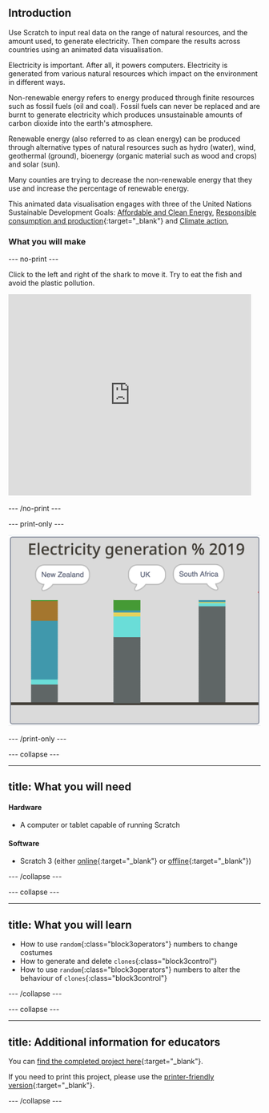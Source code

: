 ## Introduction

Use Scratch to input real data on the range of natural resources, and the amount used, to generate electricity. Then compare the results across countries using an animated data visualisation. 

Electricity is important. After all, it powers computers. Electricity is generated from various natural resources which impact on the environment in different ways.

Non-renewable energy refers to energy produced through finite resources such as fossil fuels (oil and coal). Fossil fuels can never be replaced and are burnt to generate electricity which produces unsustainable amounts of carbon dioxide into the earth's atmosphere. 

Renewable energy (also referred to as clean energy) can be produced through alternative types of natural resources such as hydro (water), wind, geothermal (ground), bioenergy (organic material such as wood and crops) and solar (sun). 

Many counties are trying to decrease the non-renewable energy that they use and increase the percentage of renewable energy. 

This animated data visualisation engages with three of the United Nations Sustainable Development Goals: [Affordable and Clean Energy](https://www.undp.org/content/undp/en/home/sustainable-development-goals/goal-7-affordable-and-clean-energy.html), [Responsible consumption and production](https://www.undp.org/content/undp/en/home/sustainable-development-goals/goal-12-responsible-consumption-and-production.html){:target="\_blank"} and [Climate action](https://www.undp.org/content/undp/en/home/sustainable-development-goals/goal-13-climate-action.html), 


### What you will make

--- no-print ---

Click to the left and right of the shark to move it. Try to eat the fish and avoid the plastic pollution.

<div class="scratch-preview">
<iframe src="https://scratch.mit.edu/projects/416171540/embed" allowtransparency="true" width="485" height="402" frameborder="0" scrolling="no" allowfullscreen></iframe>
</div>

--- /no-print ---

--- print-only ---

![Complete project](images/complete.png)

--- /print-only ---

--- collapse ---

---
title: What you will need
---
#### Hardware

+ A computer or tablet capable of running Scratch

#### Software

+ Scratch 3 (either [online](https://scratch.mit.edu/){:target="_blank"} or [offline](https://scratch.mit.edu/download){:target="_blank"})

--- /collapse ---

--- collapse ---

---
title: What you will learn
---

+ How to use `random`{:class="block3operators"} numbers to change costumes
+ How to generate and delete `clones`{:class="block3control"} 
+ How to use `random`{:class="block3operators"} numbers to alter the behaviour of `clones`{:class="block3control"}

--- /collapse ---

--- collapse ---

---
title: Additional information for educators
---

You can [find the completed project here](http://rpf.io/p/en/save-the-shark-get){:target="_blank"}.

If you need to print this project, please use the [printer-friendly version](https://projects.raspberrypi.org/en/projects/save-the-shark/print){:target="_blank"}.

--- /collapse ---
